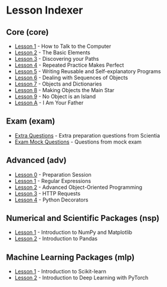 # Lesson Indexer

## Core (core)

-   [Lesson 1](core_lesson1/) - How to Talk to the Computer
-   [Lesson 2](core_lesson2/) - The Basic Elements
-   [Lesson 3](core_lesson3/) - Discovering your Paths
-   [Lesson 4](core_lesson4/) - Repeated Practice Makes Perfect
-   [Lesson 5](core_lesson5/) - Writing Reusable and Self-explanatory Programs
-   [Lesson 6](core_lesson6/) - Dealing with Sequences of Objects
-   [Lesson 7](core_lesson7/) - Objects and Dictionaries
-   [Lesson 8](core_lesson8/) - Making Objects the Main Star
-   [Lesson 9](core_lesson9/) - No Object is an Island
-   [Lesson A](core_lessonA/) - I Am Your Father

## Exam (exam)

-   [Extra Questions](exam_extra/) - Extra preparation questions from Scientia
-   [Exam Mock Questions](exam_mock/) - Questions from mock exam

## Advanced (adv)

-   [Lesson 0](adv_lesson0/) - Preparation Session
-   [Lesson 1](adv_lesson1/) - Regular Expressions
-   [Lesson 2](adv_lesson2/) - Advanced Object-Oriented Programming
-   [Lesson 3](adv_lesson3/) - HTTP Requests
-   [Lesson 4](adv_lesson4/) - Python Decorators

## Numerical and Scientific Packages (nsp)

-   [Lesson 1](nsp_lesson1/) - Introduction to NumPy and Matplotlib
-   [Lesson 2](nsp_lesson2/) - Introduction to Pandas

## Machine Learning Packages (mlp)

-   [Lesson 1](mlp_lesson1/) - Introduction to Scikit-learn
-   [Lesson 2](mlp_lesson2/) - Introduction to Deep Learning with PyTorch
